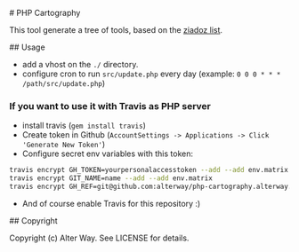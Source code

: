 # PHP Cartography

This tool generate a tree of tools, based on the [ziadoz list](https://github.com/ziadoz/awesome-php).

## Usage

+ add a vhost on the `./` directory.
+ configure cron to run `src/update.php` every day (example: `0 0 0	* *	*	/path/src/update.php`)

### If you want to use it with Travis as PHP server

+ install travis (`gem install travis`)
+ Create token in Github (`AccountSettings -> Applications -> Click 'Generate New Token'`)
+ Configure secret env variables with this token:

```bash
travis encrypt GH_TOKEN=yourpersonalaccesstoken --add --add env.matrix
travis encrypt GIT_NAME=name --add --add env.matrix
travis encrypt GH_REF=git@github.com:alterway/php-cartography.alterway.fr.git --add --add env.matrix
```
    
+ And of course enable Travis for this repository :)   

## Copyright

Copyright (c) Alter Way. See LICENSE for details.


